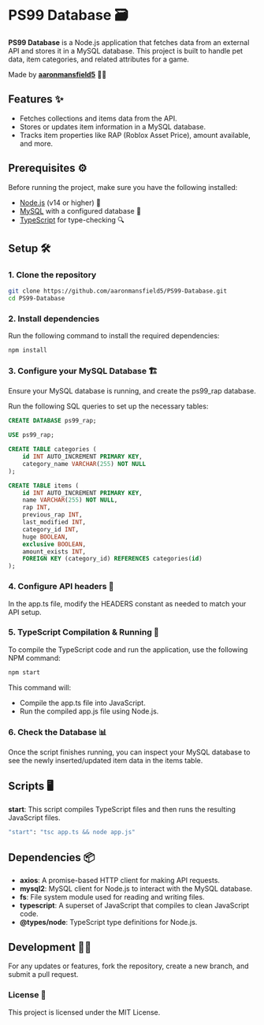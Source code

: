 # PS99 Database 🗃️

**PS99 Database** is a Node.js application that fetches data from an external API and stores it in a MySQL database. This project is built to handle pet data, item categories, and related attributes for a game.

Made by **[aaronmansfield5](https://github.com/aaronmansfield5)** 👨‍💻

## Features ✨
- Fetches collections and items data from the API.
- Stores or updates item information in a MySQL database.
- Tracks item properties like RAP (Roblox Asset Price), amount available, and more.

## Prerequisites ⚙️
Before running the project, make sure you have the following installed:
- [Node.js](https://nodejs.org/) (v14 or higher) 🔨
- [MySQL](https://www.mysql.com/) with a configured database 💾
- [TypeScript](https://www.typescriptlang.org/) for type-checking 🔍

## Setup 🛠️

### 1. Clone the repository

```bash
git clone https://github.com/aaronmansfield5/PS99-Database.git
cd PS99-Database
```

### 2. Install dependencies
Run the following command to install the required dependencies:
```bash
npm install
```

### 3. Configure your MySQL Database 🏗️
Ensure your MySQL database is running, and create the ps99_rap database.

Run the following SQL queries to set up the necessary tables:
```sql
CREATE DATABASE ps99_rap;

USE ps99_rap;

CREATE TABLE categories (
    id INT AUTO_INCREMENT PRIMARY KEY,
    category_name VARCHAR(255) NOT NULL
);

CREATE TABLE items (
    id INT AUTO_INCREMENT PRIMARY KEY,
    name VARCHAR(255) NOT NULL,
    rap INT,
    previous_rap INT,
    last_modified INT,
    category_id INT,
    huge BOOLEAN,
    exclusive BOOLEAN,
    amount_exists INT,
    FOREIGN KEY (category_id) REFERENCES categories(id)
);
```

### 4. Configure API headers 📝
In the app.ts file, modify the HEADERS constant as needed to match your API setup.

### 5. TypeScript Compilation & Running 🚀
To compile the TypeScript code and run the application, use the following NPM command:
```bash
npm start
```
This command will:
- Compile the app.ts file into JavaScript.
- Run the compiled app.js file using Node.js.

### 6. Check the Database 📊
Once the script finishes running, you can inspect your MySQL database to see the newly inserted/updated item data in the items table.

## Scripts 🖥️
**start**: This script compiles TypeScript files and then runs the resulting JavaScript files.
```bash
"start": "tsc app.ts && node app.js"
```

## Dependencies 📦
- **axios**: A promise-based HTTP client for making API requests.
- **mysql2**: MySQL client for Node.js to interact with the MySQL database.
- **fs**: File system module used for reading and writing files.
- **typescript**: A superset of JavaScript that compiles to clean JavaScript code.
- **@types/node**: TypeScript type definitions for Node.js.

## Development 🧑‍💻
For any updates or features, fork the repository, create a new branch, and submit a pull request.

### License 📄
This project is licensed under the MIT License.